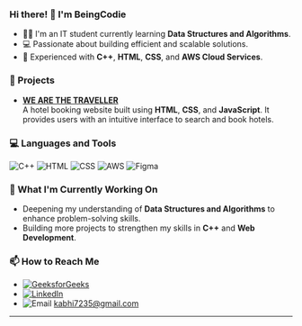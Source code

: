 ### Hi there! 👋 I'm BeingCodie

- 👨‍💻 I'm an IT student currently learning **Data Structures and Algorithms**.
- 💻 Passionate about building efficient and scalable solutions.
- 🔧 Experienced with **C++**, **HTML**, **CSS**, and **AWS Cloud Services**.

### 🚀 Projects
- **[WE ARE THE TRAVELLER](https://beingcodie.github.io/Hotel-Booking-Website-Web-Development-Project/)**  
  A hotel booking website built using **HTML**, **CSS**, and **JavaScript**. It provides users with an intuitive interface to search and book hotels.

### 💻 Languages and Tools
![C++](https://img.shields.io/badge/C++-00599C?style=for-the-badge&logo=c%2B%2B&logoColor=white)
![HTML](https://img.shields.io/badge/HTML-E34F26?style=for-the-badge&logo=html5&logoColor=white)
![CSS](https://img.shields.io/badge/CSS-1572B6?style=for-the-badge&logo=css3&logoColor=white)
![AWS](https://img.shields.io/badge/AWS-232F3E?style=for-the-badge&logo=amazon-aws&logoColor=white)
![Figma](https://img.shields.io/badge/Figma-F24E1E?style=for-the-badge&logo=figma&logoColor=white)

### 🌱 What I'm Currently Working On
- Deepening my understanding of **Data Structures and Algorithms** to enhance problem-solving skills.
- Building more projects to strengthen my skills in **C++** and **Web Development**.

### 📫 How to Reach Me
- [![GeeksforGeeks](https://img.shields.io/badge/GeeksforGeeks-1F8A70?style=for-the-badge&logo=geeksforgeeks&logoColor=white)](https://www.geeksforgeeks.org/user/kabhiwp64/)
- [![LinkedIn](https://img.shields.io/badge/LinkedIn-0077B5?style=for-the-badge&logo=linkedin&logoColor=white)](https://www.linkedin.com/in/abhishek-kumar-75a0671ba?lipi=urn%3Ali%3Apage%3Ad_flagship3_profile_view_base_contact_details%3BFk2KC4%2B9R2W0rmtI4lev%2FQ%3D%3D)
- ![Email](https://img.shields.io/badge/Email-D14836?style=for-the-badge&logo=gmail&logoColor=white) kabhi7235@gmail.com

---
